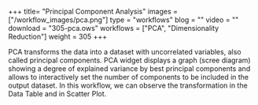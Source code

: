 +++
title= "Principal Component Analysis"
images =  ["/workflow_images/pca.png"]
type = "workflows"
blog =  ""
video = ""
download = "305-pca.ows"
workflows = ["PCA", "Dimensionality Reduction"]
weight = 305
+++

PCA transforms the data into a dataset with uncorrelated variables, also called principal components. PCA widget displays a graph (scree diagram) showing a degree of explained variance by best principal components and allows to interactively set the number of components to be included in the output dataset. In this workflow, we can observe the transformation in the Data Table and in Scatter Plot.
